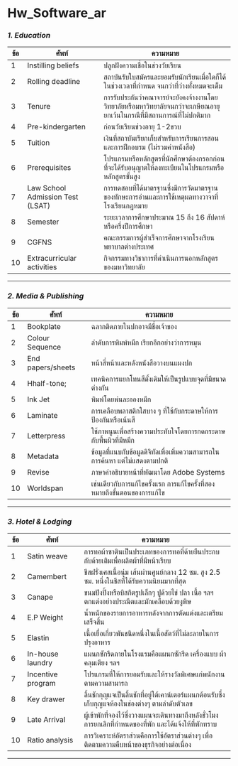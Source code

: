 # Hw_Software_ar

### *1. Education*

| ข้อ | ศัพท์ | ความหมาย | 
| ----------- | ----------- | ----------|
| 1 | Instilling beliefs | ปลูกฝังความเชื่อในช่วงวัยเรียน |
| 2 | Rolling deadline | สถาบันรับใบสมัครและยอมรับนักเรียนเมื่อใดก็ได้ในช่วงเวลาที่กำหนด จนกว่าที่ว่างทั้งหมดจะเต็ม |
| 3 | Tenure | การรับประกันว่าคณาจารย์จะยังคงจ้างงานโดยวิทยาลัยหรือมหาวิทยาลัยจนกว่าจะเกษียณอายุ ยกเว้นในกรณีที่มีสถานการณ์ที่ไม่ปกติมาก |
| 4 | Pre-kindergarten | ก่อนวัยเรียนช่วงอายุ 1-2ขวบ |
| 5 | Tuition | เงินที่สถาบันเรียกเก็บสำหรับการเรียนการสอนและการฝึกอบรม (ไม่รวมค่าหนังสือ) |
| 6 | Prerequisites | โปรแกรมหรือหลักสูตรที่นักศึกษาต้องกรอกก่อนที่จะได้รับอนุญาตให้ลงทะเบียนในโปรแกรมหรือหลักสูตรขั้นสูง |
| 7 | Law School Admission Test (LSAT) | การทดสอบที่ได้มาตรฐานซึ่งมีการวัดมาตรฐานของทักษะการอ่านและการใช้เหตุผลทางวาจาที่โรงเรียนกฎหมาย |
| 8 | Semester | ระยะเวลาการศึกษาประมาณ 15 ถึง 16 สัปดาห์หรือครึ่งปีการศึกษา |
| 9 | CGFNS | คณะกรรมการผู้สำเร็จการศึกษาจากโรงเรียนพยาบาลต่างประเทศ |
| 10 | Extracurricular activities | กิจกรรมทางวิชาการที่ดำเนินการนอกหลักสูตรของมหาวิทยาลัย |
---
### *2. Media & Publishing*

| ข้อ | ศัพท์ | ความหมาย | 
| ----------- | ----------- | ----------|
| 1 | Bookplate | ฉลากติดภายในปกอาจมีชื่อเจ้าของ |
| 2 | Colour Sequence | ลำดับการพิมพ์หมึก เรียกอีกอย่างว่าการหมุน |
| 3 | End papers/sheets | หน้าสี่หน้าและหลังหนังสือวางบนแผงปก |
| 4 | Hhalf-tone; | เทคนิคการแยกโทนสีดั้งเดิมให้เป็นรูปแบบจุดที่มีขนาดต่างกัน |
| 5 | Ink Jet | พิมพ์โดยพ่นละอองหมึก |
| 6 | Laminate | การเคลือบพลาสติกใสบาง ๆ ที่ใช้กับกระดาษให้การป้องกันหรือเน้นสี |
| 7 | Letterpress | ใช้ภาพนูนเพื่อสร้างความประทับใจโดยการกดกระดาษกับพื้นผิวที่มีหมึก |
| 8 | Metadata | ข้อมูลที่แนบกับข้อมูลดิจิทัลเพื่อเพิ่มความสามารถในการค้นหา แต่ไม่แสดงตามปกติ |
| 9 | Revise | ภาษาคำอธิบายหน้าที่พัฒนาโดย Adobe Systems |
| 10 | Worldspan | เช่นเดียวกับการแก้ไขครั้งแรก การแก้ไขครั้งที่สองหมายถึงขั้นตอนของการแก้ไข |
---
### *3. Hotel & Lodging*

| ข้อ | ศัพท์ | ความหมาย | 
| ----------- | ----------- | ----------|
| 1 | Satin weave | การทอผ้าซาตินเป็นประเภทของการทอที่ด้ายยืนประกบกับด้ายเติมเพื่อผลิตผ้าที่มีหน้าเรียบ |
| 2 | Camembert | ชีสฝรั่งเศสเนื้อนุ่ม เส้นผ่านศูนย์กลาง 12 ซม. สูง 2.5 ซม. หนึ่งในชีสที่ได้รับความนิยมมากที่สุด |
| 3 | Canape | ขนมปังปิ้งหรือบิสกิตรูปเล็กๆ ปูด้วยไข่ ปลา เนื้อ ฯลฯ ตกแต่งอย่างประณีตและมักเคลือบด้วยงูพิษ |
| 4 | E.P Weight | น้ำหนักของรายการอาหารหลังจากการตัดแต่งและเตรียมเสร็จสิ้น |
| 5 | Elastin | เนื้อเยื่อเกี่ยวพันชนิดหนึ่งในเนื้อสัตว์ที่ไม่ละลายในการปรุงอาหาร |
| 6 | In-house laundry | แผนกซักรีดภายในโรงแรมคือแผนกซักรีด เครื่องแบบ ผ้าคลุมเตียง ฯลฯ |
| 7 | Incentive program | โปรแกรมที่ให้การยอมรับและให้รางวัลพิเศษแก่พนักงานตามความสามารถ |
| 8 | Key drawer | ลิ้นชักกุญแจเป็นลิ้นชักที่อยู่ใต้เคาน์เตอร์แผนกต้อนรับซึ่งเก็บกุญแจห้องในช่องต่างๆ ตามลำดับตัวเลข |
| 9 | Late Arrival | ผู้เข้าพักที่จองไว้ซึ่งวางแผนจะเดินทางมาถึงหลังชั่วโมงการยกเลิกที่กำหนดของที่พัก และได้แจ้งให้ที่พักทราบ |
| 10 | Ratio analysis | การวิเคราะห์อัตราส่วนคือการใช้อัตราส่วนต่างๆ เพื่อติดตามความคืบหน้าของธุรกิจอย่างต่อเนื่อง |
---
